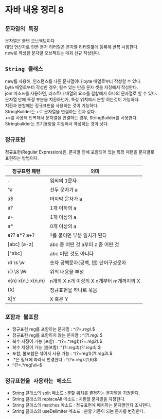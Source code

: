 # 자바 내용 정리 8

## `문자열의 특징`
문자열은 불변 오브젝트이다.  
대입 연산자로 만든 문자 리터럴은 문자열 리터럴풀에 등록해 반복 사용한다.  
new로 작성한 문자열 오브젝트는 매회 신규 작성된다.  

## `String 클래스`
new를 사용해, 인스턴스를 다른 문자열이나 byte 배열로부터 작성할 수 있다.  
byte 배열로부터 작성한 경우, 될수 있는 만큼 문자 셋을 지정해서 작성한다.  
join 메소드를 사용하면, 리스트나 배열의 요소를 결합해서 하나의 문자열로 할 수 있다.  
문자열 안에 특정 부분을 치환하던가, 특정 위치에서 분할 하는것이 가능하다.  
치환과 분할에는 정규표현을 사용하는 것이 가능하다.  
StringBuilder는 +로 문자열을 연결하는 것과 같다.   
+=를 사용해 반복해서 문자열을 연결하는 경우, StringBuilder를 사용한다.  
Stringbuilder는 초기용량을 지정해서 작성하는 것이 낫다.  

## `정규표현`
정규표현(Regular Expression)은, 문자열 안에 포함되어 있는 특정 패턴을 문자열로 표현하는 방법이다. 

|정규표현 패턴        | 의미                                  |
|------------------|-------------------------------------|
|.                 | 임의의 1문자                           |
|^a                | 선두 문자가 a                          |
|a$                | 마지막 문자가 a                         |
|a?                | 1개 이하의 a                           |
|a+                | 1개 이상의 a                           |
|a*                | 0개 이상의 a                           |
|a?? a*? a+?       | ?를 붙이면 부분 일치가 된다                |
|[abc] [a-z]       | abc 중 어떤 것  a부터 z 중 어떤 것        |
|[^abc]            | abc 어떤 것도 아니다                    |
|\d \s \w          | 숫자  공백문자(공백, 탭)  단어구성문자       |
|\D \S \W          | 위의 내용을 부정                        |
|x{n} x{n,} x{n,m} | n개의 X  n개 이상의 X  n개부터 m개까지의 X |
|(X)               | 정규표현을 하나로 묶음                    |
|X\|Y              | X 혹은 Y                             |


## `포함과 불포함`
* 정규표현 reg를 포함하는 문자열 : ^(?=.*reg).*$ 
* 정규표현 reg를 포함하지 않는 문자열 : ^(?!.*reg).*$
* 복수 지정이 가능 (포함) : ^(?=.*reg1)(?=.*reg2).*$
* 복수 지정이 가능 (불포함) :^(?!.*reg3)(?!.reg4).*$
* 포함, 불포함은 섞어서 사용 가능 : ^(?=reg1)(?!.*reg3).*$
* .*은 필요에 따라서 변경한다 : ^(?=.reg).{1,6}$  
* ^(?=.*reg)\d+$


## `정규표현을 사용하는 메소드`
* String 클래스의 split 메소드 : 분할 위치를 결졍하는 문자열을 지정한다. 
* String 클래스의 replaceAll 메소드 : 치환할 문자열을 지정한다.
* String 클래스의 matches 메소드 : 정규표현에 매치하는 문자열인지 조사한다.
* String 클래스의 useDelimiter 메소드 : 분할 기준이 되는 문자를 변경한다.  